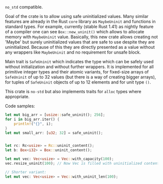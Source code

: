 `no_std` compatible.

Goal of the crate is to allow using safe uninitialized values. Many similar features
are already in the Rust `core` library as `MaybeUninit` and functions in standard types.
For example, currently (stable Rust 1.41) as nightly feature of a compiler one can see
`Box::new_uninit()` which allows to allocate memory with `MaybeUninit` value. Basically,
this new
crate allows creating not 'Maybe' but surely uninitialized values that are safe to use
despite they are uninitialized. Because of this they are directly presented as a value without
any wrappers like `MaybeUninit` and no requirement for unsafe block.

Main trait is `SafeUninit` which indicates the type which can be safely used without
initialization and without further wrappers. It is implemented for all primitive integer
types and their atomic variants, for fixed-size arrays of `SafeUninit` of up to 32 values
(but there is a way of creating bigger arrays),
for tuples of `SafeUninit` objects of up to 12 elements and for unit type `()`.

This crate is `no-std` but also implements traits for `alloc` types where appropriate.

Code samples:
```rust
let mut big_arr = [usize::safe_uninit(); 256];
for i in big_arr.iter() {
    println!("{}", i);
}
let mut small_arr: [u32; 32] = safe_uninit(); 


let rc: Rc<usize> = Rc::uninit_content();
let b: Box<i32> = Box::uninit_content();

let mut vec: Vec<usize> = Vec::with_capacity(100);
vec.resize_uninit(100); // Now Vec is filled with uninitialized content.

// Shorter variant:
let mut vec: Vec<usize> = Vec::with_uninit_len(100);
```
